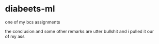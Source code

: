 # diabeets-ml
one of my bcs assignments

the conclusion and some other remarks are utter bullshit and i pulled it our of my ass
